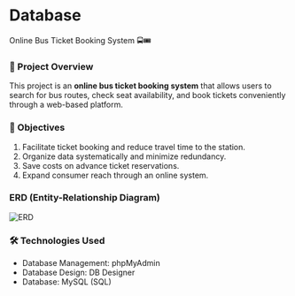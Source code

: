 # Database
Online Bus Ticket Booking System 🚍🎟️

### 📌 Project Overview  
This project is an **online bus ticket booking system** that allows users to search for bus routes, check seat availability, and book tickets conveniently through a web-based platform.

### 🎯 Objectives
1. Facilitate ticket booking and reduce travel time to the station.
2. Organize data systematically and minimize redundancy.
3. Save costs on advance ticket reservations.
4. Expand consumer reach through an online system.

### ERD (Entity-Relationship Diagram)


![ERD](https://github.com/user-attachments/assets/54b71af4-0177-4519-883b-eb39621271a4)

### 🛠️ Technologies Used
- Database Management: phpMyAdmin
- Database Design: DB Designer
- Database: MySQL (SQL)
